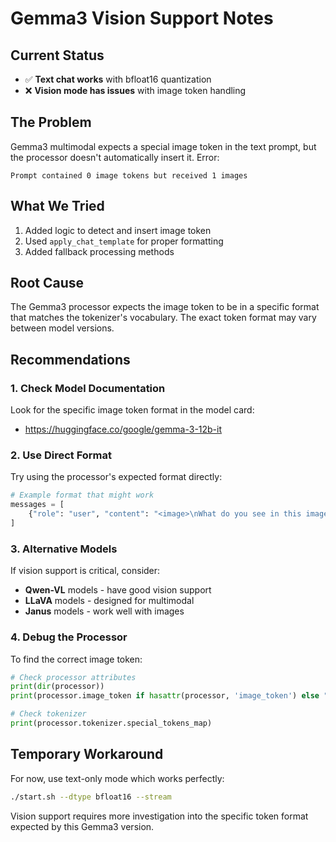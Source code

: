 # Gemma3 Vision Support Notes

## Current Status
- ✅ **Text chat works** with bfloat16 quantization
- ❌ **Vision mode has issues** with image token handling

## The Problem
Gemma3 multimodal expects a special image token in the text prompt, but the processor doesn't automatically insert it. Error:
```
Prompt contained 0 image tokens but received 1 images
```

## What We Tried
1. Added logic to detect and insert image token
2. Used `apply_chat_template` for proper formatting
3. Added fallback processing methods

## Root Cause
The Gemma3 processor expects the image token to be in a specific format that matches the tokenizer's vocabulary. The exact token format may vary between model versions.

## Recommendations

### 1. Check Model Documentation
Look for the specific image token format in the model card:
- https://huggingface.co/google/gemma-3-12b-it

### 2. Use Direct Format
Try using the processor's expected format directly:
```python
# Example format that might work
messages = [
    {"role": "user", "content": "<image>\nWhat do you see in this image?"}
]
```

### 3. Alternative Models
If vision support is critical, consider:
- **Qwen-VL** models - have good vision support
- **LLaVA** models - designed for multimodal
- **Janus** models - work well with images

### 4. Debug the Processor
To find the correct image token:
```python
# Check processor attributes
print(dir(processor))
print(processor.image_token if hasattr(processor, 'image_token') else "No image_token")

# Check tokenizer
print(processor.tokenizer.special_tokens_map)
```

## Temporary Workaround
For now, use text-only mode which works perfectly:
```bash
./start.sh --dtype bfloat16 --stream
```

Vision support requires more investigation into the specific token format expected by this Gemma3 version.